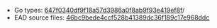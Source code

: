 * Go types: [647f0340df9f18a57d3986a0f8ab9f93e419ef8f](https://github.com/NYULibraries/dlts-finding-aids-ead-go-packages/commit/647f0340df9f18a57d3986a0f8ab9f93e419ef8f)/
* EAD source files: [46bc9bede4ccf528b41389dc36f189c17e968ddc](https://github.com/NYULibraries/dlts-finding-aids-ead-sample-set-1/commit/46bc9bede4ccf528b41389dc36f189c17e968ddc)
